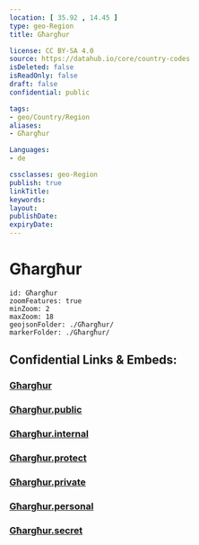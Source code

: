 ```yaml
---
location: [ 35.92 , 14.45 ] 
type: geo-Region
title: Għargħur

license: CC BY-SA 4.0
source: https://datahub.io/core/country-codes
isDeleted: false
isReadOnly: false
draft: false
confidential: public

tags:
- geo/Country/Region
aliases:
- Għargħur

Languages:
- de

cssclasses: geo-Region
publish: true
linkTitle: 
keywords: 
layout: 
publishDate: 
expiryDate: 
---
```


# Għargħur

```leaflet
id: Għargħur
zoomFeatures: true 
minZoom: 2 
maxZoom: 18
geojsonFolder: ./Għargħur/
markerFolder: ./Għargħur/
```


## Confidential Links & Embeds: 

### [Għargħur](/_Standards/Earth/Continent/Europe/Europe~South/Malta/Regions~Malta/Tramuntana/counties~Tramuntana/Għargħur.md) 

### [Għargħur.public](/_public/Earth/Continent/Europe/Europe~South/Malta/Regions~Malta/Tramuntana/counties~Tramuntana/Għargħur.public.md) 

### [Għargħur.internal](/_internal/Earth/Continent/Europe/Europe~South/Malta/Regions~Malta/Tramuntana/counties~Tramuntana/Għargħur.internal.md) 

### [Għargħur.protect](/_protect/Earth/Continent/Europe/Europe~South/Malta/Regions~Malta/Tramuntana/counties~Tramuntana/Għargħur.protect.md) 

### [Għargħur.private](/_private/Earth/Continent/Europe/Europe~South/Malta/Regions~Malta/Tramuntana/counties~Tramuntana/Għargħur.private.md) 

### [Għargħur.personal](/_personal/Earth/Continent/Europe/Europe~South/Malta/Regions~Malta/Tramuntana/counties~Tramuntana/Għargħur.personal.md) 

### [Għargħur.secret](/_secret/Earth/Continent/Europe/Europe~South/Malta/Regions~Malta/Tramuntana/counties~Tramuntana/Għargħur.secret.md)

